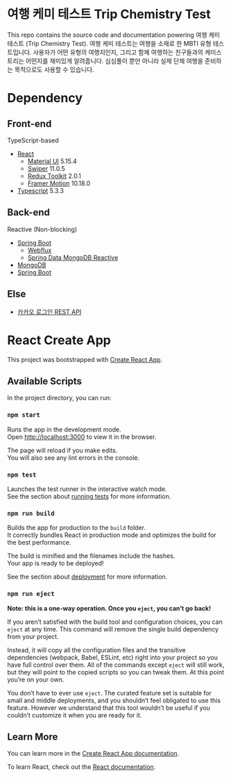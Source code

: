 # 여행 케미 테스트 Trip Chemistry Test
This repo contains the source code and documentation powering 여행 케미 테스트 (Trip Chemistry Test).
여행 케미 테스트는 여행을 소재로 한 MBTI 유형 테스트입니다. 사용자가 어떤 유형의 여행지인지, 그리고 함께 여행하는 친구들과의 케미스트리는 어떤지를 재미있게 알려줍니다. 심심풀이 뿐만 아니라 실제 단체 여행을 준비하는 목적으로도 사용할 수 있습니다.  

# Dependency

## Front-end
TypeScript-based

- [React](https://react.dev/)
    - [Material UI](https://mui.com/material-ui/) 5.15.4
    - [Swiper](https://swiperjs.com/react) 11.0.5
    - [Redux Toolkit](https://redux-toolkit.js.org/) 2.0.1
    - [Framer Motion](https://www.framer.com/motion/) 10.18.0
- [Typescript](https://www.typescriptlang.org/) 5.3.3

## Back-end
Reactive (Non-blocking)

- [Spring Boot](https://spring.io/projects/spring-boot)
    - [Webflux](https://docs.spring.io/spring-framework/reference/web/webflux.html)
    - [Spring Data MongoDB Reactive](https://docs.spring.io/spring-data/mongodb/reference/index.html)
- [MongoDB](https://www.mongodb.com/ko-kr)
- [Spring Boot](https://spring.io/projects/spring-boot)

## Else

- [카카오 로그인 REST API](https://developers.kakao.com/docs/latest/ko/kakaologin/rest-api)



# React Create App 

This project was bootstrapped with [Create React App](https://github.com/facebook/create-react-app).

## Available Scripts

In the project directory, you can run:

### `npm start`

Runs the app in the development mode.\
Open [http://localhost:3000](http://localhost:3000) to view it in the browser.

The page will reload if you make edits.\
You will also see any lint errors in the console.

### `npm test`

Launches the test runner in the interactive watch mode.\
See the section about [running tests](https://facebook.github.io/create-react-app/docs/running-tests) for more information.

### `npm run build`

Builds the app for production to the `build` folder.\
It correctly bundles React in production mode and optimizes the build for the best performance.

The build is minified and the filenames include the hashes.\
Your app is ready to be deployed!

See the section about [deployment](https://facebook.github.io/create-react-app/docs/deployment) for more information.

### `npm run eject`

**Note: this is a one-way operation. Once you `eject`, you can’t go back!**

If you aren’t satisfied with the build tool and configuration choices, you can `eject` at any time. This command will remove the single build dependency from your project.

Instead, it will copy all the configuration files and the transitive dependencies (webpack, Babel, ESLint, etc) right into your project so you have full control over them. All of the commands except `eject` will still work, but they will point to the copied scripts so you can tweak them. At this point you’re on your own.

You don’t have to ever use `eject`. The curated feature set is suitable for small and middle deployments, and you shouldn’t feel obligated to use this feature. However we understand that this tool wouldn’t be useful if you couldn’t customize it when you are ready for it.

## Learn More

You can learn more in the [Create React App documentation](https://facebook.github.io/create-react-app/docs/getting-started).

To learn React, check out the [React documentation](https://reactjs.org/).
